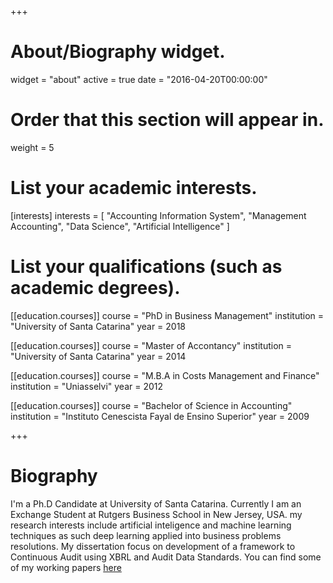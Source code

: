 +++
# About/Biography widget.
widget = "about"
active = true
date = "2016-04-20T00:00:00"

# Order that this section will appear in.
weight = 5

# List your academic interests.
[interests]
  interests = [
    "Accounting Information System",
    "Management Accounting",
    "Data Science",
    "Artificial Intelligence"
  ]

# List your qualifications (such as academic degrees).
[[education.courses]]
  course = "PhD in Business Management"
  institution = "University of Santa Catarina"
  year = 2018

[[education.courses]]
  course = "Master of Accontancy"
  institution = "University of Santa Catarina"
  year = 2014

[[education.courses]]
  course = "M.B.A in Costs Management and Finance"
  institution = "Uniasselvi"
  year = 2012
 
 [[education.courses]]
  course = "Bachelor of Science in Accounting"
  institution = "Instituto Cenescista Fayal de Ensino Superior"
  year = 2009
 
+++

# Biography

I'm a Ph.D Candidate at University of Santa Catarina. Currently I am an Exchange Student at Rutgers Business School in New Jersey, USA. my research interests include artificial inteligence and machine learning techniques as such deep learning applied into business problems resolutions. My dissertation focus on development of a framework to Continuous Audit using XBRL and Audit Data Standards. You can find some of my working papers [here](#working-papers)
